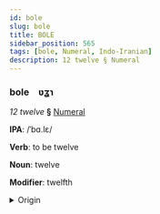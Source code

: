 ```yaml
---
id: bole
slug: bole
title: BOLE
sidebar_position: 565
tags: [bole, Numeral, Indo-Iranian]
description: 12 twelve § Numeral
---
```


### bole&emsp;<span kind="abugida">ʋʓɿ</span>

*12 twelve* **§** [Numeral](../../tags/Numeral)

**IPA**: /ˈbɑ.lɛ/

**Verb**: to be twelve

**Noun**: twelve

**Modifier**: twelfth

<details>
    <summary>Origin</summary>
    Hindi बारह bārah [bäː.ɾɛʱ]<br/>
    <em>Indo-Iranian Language Family</em>
</details>